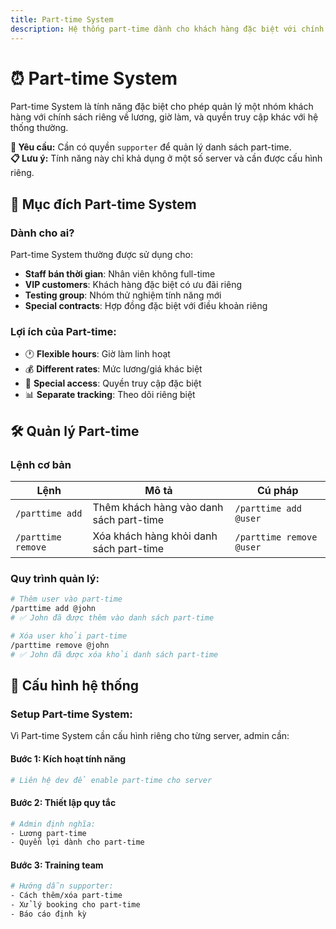```yaml
---
title: Part-time System
description: Hệ thống part-time dành cho khách hàng đặc biệt với chính sách riêng về lương và quyền truy cập
---
```


# ⏰ Part-time System

Part-time System là tính năng đặc biệt cho phép quản lý một nhóm khách hàng với chính sách riêng về lương, giờ làm, và quyền truy cập khác với hệ thống thường.

<div className="callout callout-info">
  <strong>🔐 Yêu cầu:</strong> Cần có quyền <code>supporter</code> để quản lý danh sách part-time.
</div>

<div className="callout callout-warning">
  <strong>📋 Lưu ý:</strong> Tính năng này chỉ khả dụng ở một số server và cần được cấu hình riêng.
</div>

## 🎯 Mục đích Part-time System

### Dành cho ai?

Part-time System thường được sử dụng cho:

- **Staff bán thời gian**: Nhân viên không full-time
- **VIP customers**: Khách hàng đặc biệt có ưu đãi riêng
- **Testing group**: Nhóm thử nghiệm tính năng mới
- **Special contracts**: Hợp đồng đặc biệt với điều khoản riêng

### Lợi ích của Part-time:

- 🕐 **Flexible hours**: Giờ làm linh hoạt
- 💰 **Different rates**: Mức lương/giá khác biệt  
- 🎯 **Special access**: Quyền truy cập đặc biệt
- 📊 **Separate tracking**: Theo dõi riêng biệt

## 🛠️ Quản lý Part-time

### Lệnh cơ bản

<table className="command-table">
  <thead>
    <tr>
      <th>Lệnh</th>
      <th>Mô tả</th>
      <th>Cú pháp</th>
    </tr>
  </thead>
  <tbody>
    <tr>
      <td><code>/parttime add</code></td>
      <td>Thêm khách hàng vào danh sách part-time</td>
      <td><code>/parttime add @user</code></td>
    </tr>
    <tr>
      <td><code>/parttime remove</code></td>
      <td>Xóa khách hàng khỏi danh sách part-time</td>
      <td><code>/parttime remove @user</code></td>
    </tr>
  </tbody>
</table>

### Quy trình quản lý:

```bash
# Thêm user vào part-time
/parttime add @john
# ✅ John đã được thêm vào danh sách part-time

# Xóa user khỏi part-time  
/parttime remove @john
# ✅ John đã được xóa khỏi danh sách part-time
```

## 🔧 Cấu hình hệ thống

### Setup Part-time System:

Vì Part-time System cần cấu hình riêng cho từng server, admin cần:

#### Bước 1: Kích hoạt tính năng
```bash
# Liên hệ dev để enable part-time cho server
```

#### Bước 2: Thiết lập quy tắc
```bash
# Admin định nghĩa:
- Lương part-time
- Quyền lợi dành cho part-time
```

#### Bước 3: Training team
```bash
# Hướng dẫn supporter:
- Cách thêm/xóa part-time
- Xử lý booking cho part-time
- Báo cáo định kỳ
```
